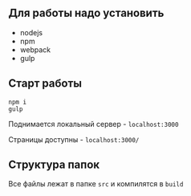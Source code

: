 ## Для работы надо установить
* nodejs
* npm
* webpack
* gulp

## Старт работы
```
npm i
gulp

```

Поднимается локальный сервер - `localhost:3000`

Страницы доступны - `localhost:3000/`

## Структура папок
Все файлы лежат в папке `src` и компилятся в `build`